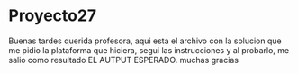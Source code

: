 # Proyecto27
Buenas tardes querida profesora, aqui esta el archivo con la solucion que me pidio la plataforma que hiciera, segui las instrucciones y al probarlo, me salio como resultado EL AUTPUT ESPERADO. muchas gracias
